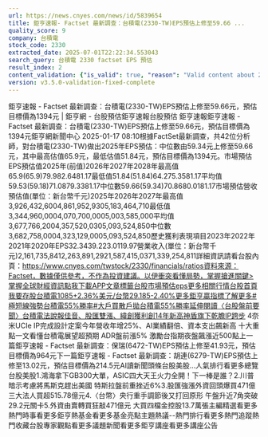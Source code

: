 ```yaml
---
url: https://news.cnyes.com/news/id/5839654
title: 鉅亨速報- Factset 最新調查：台積電(2330-TW)EPS預估上修至59.66 ...
quality_score: 9
company: 台積電
stock_code: 2330
extracted_date: 2025-07-01T22:22:34.553043
search_query: 台積電 2330 factset EPS 預估
result_index: 2
content_validation: {"is_valid": true, "reason": "Valid content about 2330"}
version: v3.5.0-validation-fixed-complete
---
```


鉅亨速報 - Factset 最新調查：台積電(2330-TW)EPS預估上修至59.66元，預估目標價為1394元 | 鉅亨網 - 台股預估‌‌鉅亨速報台股預估 鉅亨速報鉅亨速報 - Factset 最新調查：台積電(2330-TW)EPS預估上修至59.66元，預估目標價為1394元鉅亨網新聞中心 2025-01-17 08:10‌根據FactSet最新調查，共42位分析師，對台積電(2330-TW)做出2025年EPS預估：中位數由59.34元上修至59.66元，其中最高估值65.9元，最低估值51.84元，預估目標價為1394元。市場預估EPS預估值2025年(前值)2026年2027年2028年最高值65.9(65.9)79.982.6481.17最低值51.84(51.84)64.275.3581.17平均值59.53(59.18)71.0879.3381.17中位數59.66(59.34)70.8680.0181.17市場預估營收‌預估值(單位：新台幣千元)2025年2026年2027年最高值3,926,432,6004,861,952,9305,183,464,710最低值3,344,960,0004,070,700,0005,003,585,000平均值3,677,766,2004,357,520,0305,093,524,850中位數3,682,758,0004,323,129,0005,093,524,850歷史獲利表現項目2023年2022年2021年2020年EPS32.3439.223.0119.97營業收入(單位：新台幣千元)2,161,735,8412,263,891,2921,587,415,0371,339,254,811詳細資訊請看台股內頁：https://www.cnyes.com/twstock/2330/financials/ratios資料來源：Factset，數據僅供參考，不作為投資建議。以伊衝突看懂局勢，掌握搶進關鍵>掌握全球財經資訊點我下載APP文章標籤台股市場預估eps更多相關行情台股首頁我要存股台積電1085+2.36%美元/台幣29.185-2.40%更多鉅亨贏指標了解更多#極短線強勢台積電55%勝率#大戶買散戶拋台積電55%勝率延伸閱讀〈台股盤前要聞〉台積電法說報佳音、股匯雙漲、緯創獲利創14年新高神盾旗下乾瞻IP跨步 4奈米UCIe IP完成設計定案今年營收年增25%、AI業績翻倍、資本支出飆新高 十大重點一文看懂台積電展望超預期 ADR盤前漲5% 激勵台指期夜盤飆漲近500點‌上一篇鉅亨速報 - Factset 最新調查：保瑞(6472-TW)EPS預估上修至41.93元，預估目標價為964元下一篇鉅亨速報 - Factset 最新調查：胡連(6279-TW)EPS預估上修至13.02元，預估目標價為214.5元‌‌AI讀新聞頭條台股美股...人氣排行看更多總覽台股美股1.鴻海拿下GB300大單，ASIC四大天王火力全開！下一棒是誰？2.川普暗示考慮將馬斯克趕出美國 特斯拉盤前重挫近6%3.股匯強漲外資回頭爆買471億 三大法人買超515.78億元4.〈台幣〉央行重手調節後又打回原形 午盤升近7角突破29.2元關卡5.外資由賣轉買狂敲471億元 大買四檔金控股13.7萬張‌主編精選看更多‌熱門時事看更多‌‌‌‌‌‌‌‌‌‌‌‌‌‌‌‌‌鉅亨熱基金看更多基金亮點主題熱議‌‌‌‌--‌‌‌‌熱門排行看更多熱門追蹤熱門收藏‌‌‌‌‌‌‌‌‌台股專家觀點看更多議題新聞看更多鉅亨講座看更多講座公告‌‌‌‌‌‌‌‌